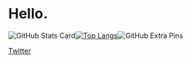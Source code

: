 # Hello. 

![GitHub Stats Card](https://github-readme-stats.vercel.app/api?username=Fidio-lp2&theme=blue-green)[![Top Langs](https://github-readme-stats.vercel.app/api/top-langs/?username=Fidio-lp2&layout=compact&theme=blue-green)](https://github.com/anuraghazra/github-readme-stats)![GitHub Extra Pins](https://github-readme-stats.vercel.app/api/pin/?username=Fidio-lp2&repo=Fidio-lp2&theme=blue-green)

[Twitter](https://twitter.com/underthe229004)
